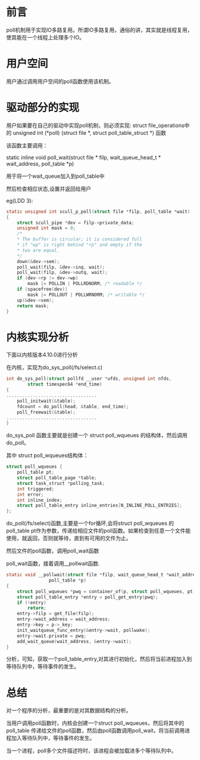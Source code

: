 # 前言

poll机制用于实现IO多路复用。所谓IO多路复用，通俗的讲，其实就是线程复用，使其能在一个线程上处理多个IO。

# 用户空间

用户通过调用用户空间的poll函数使用该机制。

# 驱动部分的实现

用户如果要在自己的驱动中实现poll机制，则必须实现:
struct file_operations中的
unsigned int (*poll) (struct file *, struct poll_table_struct *) 函数

该函数主要调用：

static inline void poll_wait(struct file * filp, wait_queue_head_t * wait_address, poll_table *p)

用于将一个wait_queue加入到poll_table中

然后检查相应状态,设置并返回给用户

eg(LDD 3):

```c
static unsigned int scull_p_poll(struct file *filp, poll_table *wait)
{
    struct scull_pipe *dev = filp->private_data;
    unsigned int mask = 0;
    /*
    * The buffer is circular; it is considered full
    * if "wp" is right behind "rp" and empty if the
    * two are equal.
    */
    down(&dev->sem);
    poll_wait(filp, &dev->inq, wait);
    poll_wait(filp, &dev->outq, wait);
    if (dev->rp != dev->wp)
        mask |= POLLIN | POLLRDNORM; /* readable */
    if (spacefree(dev))
        mask |= POLLOUT | POLLWRNORM; /* writable */
    up(&dev->sem);
    return mask;
}

```


# 内核实现分析

下面以内核版本4.10.0进行分析

在内核，实现为do_sys_poll(/fs/select.c)

```C
int do_sys_poll(struct pollfd __user *ufds, unsigned int nfds,
		struct timespec64 *end_time)
{
..................................
    poll_initwait(&table);
    fdcount = do_poll(head, &table, end_time);
    poll_freewait(&table);
..................................
}
```

do_sys_poll 函数主要就是创建一个 struct poll_wqueues 的结构体，然后调用 do_poll。

其中 struct poll_wqueues结构体：
```c
struct poll_wqueues {
	poll_table pt;
	struct poll_table_page *table;
	struct task_struct *polling_task;
	int triggered;
	int error;
	int inline_index;
	struct poll_table_entry inline_entries[N_INLINE_POLL_ENTRIES];
};
```

do_poll(/fs/select)函数,主要是一个for循环,会将struct poll_wqueues 的 poll_table pt作为参数，传递给相应文件的poll函数。如果检查到任意一个文件能使用，就返回，否则就等待，直到有可用的文件为止。

然后文件的poll函数，调用poll_wait函数

poll_wait函数，接着调用__pollwait函数.

```c
static void __pollwait(struct file *filp, wait_queue_head_t *wait_address,
				poll_table *p)
{
	struct poll_wqueues *pwq = container_of(p, struct poll_wqueues, pt);
	struct poll_table_entry *entry = poll_get_entry(pwq);
	if (!entry)
		return;
	entry->filp = get_file(filp);
	entry->wait_address = wait_address;
	entry->key = p->_key;
	init_waitqueue_func_entry(&entry->wait, pollwake);
	entry->wait.private = pwq;
	add_wait_queue(wait_address, &entry->wait);
}
```

分析，可知，获取一个poll_table_entry,对其进行初始化，然后将当前进程加入到等待队列中，等待事件的发生。

# 总结

对一个程序的分析，最重要的是对其数据结构的分析。

当用户调用poll函数时，内核会创建一个struct poll_wqueues，然后将其中的poll_table 传递给文件的poll函数，然后由poll函数调用poll_wait，将当前调用进程加入等待队列中，等待事件的发生。

当一个进程，poll多个文件描述符时，该进程会被加载进多个等待队列中。